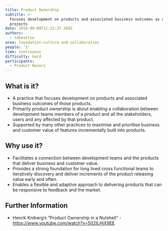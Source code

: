 ```yaml
---
title: Product Ownership
subtitle: >-
  Focuses development on products and associated business outcomes as opposed to
  projects
date: 2018-09-09T11:22:37.360Z
authors:
  - tdbeattie
area: foundation-culture-and-collaboration
people: '1'
time: Continuous
difficulty: hard
participants:
  - Product Owners
---
```

## What is it?

* A practice that focuses development on products and associated business outcomes of those products.
* Primarily product ownership is about enabling a collaboration between development teams members of a product and all the stakeholders, users and any affected by that product.
* Supported by many other practices to maximise and prioritise business and customer value of features incrementally built into products.



## Why use it?

* Facilitates a connection between development teams and the products that deliver business and customer value.
* Provides a strong foundation for long lived cross functional teams to iteratively discovery and deliver increments of the product releasing value early and often.
* Enables a flexible and adaptive approach to delivering products that can be responsive to feedback and the market. 



## Further Information

* Henrik Kniberg’s “Product Ownership in a Nutshell” - https://www.youtube.com/watch?v=502ILHjX9EE
